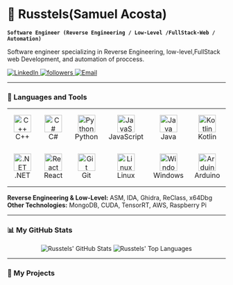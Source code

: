 # 🧀 Russtels(Samuel Acosta)

**`Software Engineer (Reverse Engineering / Low-Level /FullStack-Web / Automation)`**

Software engineer specializing in Reverse Engineering, low-level,FullStack web Development, and automation of proccess.

<p align="left">
   <a href="https://linkedin.com/in/samuel-acosta">
      <img alt="LinkedIn" title="Connect with me on LinkedIn" src="https://img.shields.io/badge/LinkedIn-0077B5?style=for-the-badge&logo=linkedin&logoColor=white"/>
   </a>
   <a href="https://github.com/Russtels?tab=followers">
      <img alt="followers" title="Follow me on Github" src="https://img.shields.io/github/followers/Russtels?style=for-the-badge&logo=github&color=236ad3&labelColor=1155ba"/>
   </a>
    <a href="mailto:samuelacostadev@proton.me">
      <img alt="Email" title="Email me: samuelacostadev@proton.me" src="https://img.shields.io/badge/ProtonMail-8B89CC?style=for-the-badge&logo=protonmail&logoColor=white"/>
   </a>
</p>

---

### 🧰 Languages and Tools

<table>
  <tr>
    <td align="center" width="110" height="90">
      <img src="https://cdn.jsdelivr.net/gh/devicons/devicon/icons/cplusplus/cplusplus-original.svg" width="40" height="40" alt="C++" /><br>
      C++
    </td>
    <td align="center" width="110" height="90">
      <img src="https://cdn.jsdelivr.net/gh/devicons/devicon/icons/csharp/csharp-original.svg" width="40" height="40" alt="C#" /><br>
      C#
    </td>
    <td align="center" width="110" height="90">
      <img src="https://cdn.jsdelivr.net/gh/devicons/devicon/icons/python/python-original.svg" width="40" height="40" alt="Python" /><br>
      Python
    </td>
    <td align="center" width="110" height="90">
      <img src="https://cdn.jsdelivr.net/gh/devicons/devicon/icons/javascript/javascript-original.svg" width="40" height="40" alt="JavaScript" /><br>
      JavaScript
    </td>
    <td align="center" width="110" height="90">
      <img src="https://cdn.jsdelivr.net/gh/devicons/devicon/icons/java/java-original.svg" width="40" height="40" alt="Java" /><br>
      Java
    </td>
     <td align="center" width="110" height="90">
      <img src="https://cdn.jsdelivr.net/gh/devicons/devicon/icons/kotlin/kotlin-original.svg" width="40" height="40" alt="Kotlin" /><br>
      Kotlin
    </td>
  </tr>
  <tr>
    <td align="center" width="110" height="90">
      <img src="https://cdn.jsdelivr.net/gh/devicons/devicon/icons/dot-net/dot-net-original.svg" width="40" height="40" alt=".NET" /><br>
      .NET
    </td>
    <td align="center" width="110" height="90">
      <img src="https://cdn.jsdelivr.net/gh/devicons/devicon/icons/react/react-original.svg" width="40" height="40" alt="React" /><br>
      React
    </td>
    <td align="center" width="110" height="90">
      <img src="https://cdn.jsdelivr.net/gh/devicons/devicon/icons/git/git-original.svg" width="40" height="40" alt="Git" /><br>
      Git
    </td>
    <td align="center" width="110" height="90">
      <img src="https://cdn.jsdelivr.net/gh/devicons/devicon/icons/linux/linux-original.svg" width="40" height="40" alt="Linux" /><br>
      Linux
    </td>
    <td align="center" width="110" height="90">
      <img src="https://cdn.jsdelivr.net/gh/devicons/devicon/icons/windows8/windows8-original.svg" width="40" height="40" alt="Windows" /><br>
      Windows
    </td>
    <td align="center" width="110" height="90">
      <img src="https://cdn.jsdelivr.net/gh/devicons/devicon/icons/arduino/arduino-original.svg" width="40" height="40" alt="Arduino" /><br>
      Arduino
    </td>
  </tr>
</table>

**Reverse Engineering & Low-Level:** ASM, IDA, Ghidra, ReClass, x64Dbg <br>
**Other Technologies:** MongoDB, CUDA, TensorRT, AWS, Raspberry Pi

---

### 📊 My GitHub Stats

<p align="center">
  <img align="center" src="https://github-readme-stats.vercel.app/api?username=Russtels&show_icons=true&locale=en&theme=gruvbox" alt="Russtels' GitHub Stats" />
  <img align="center" src="https://github-readme-stats.vercel.app/api/top-langs?username=Russtels&layout=compact&locale=en&theme=gruvbox" alt="Russtels' Top Languages"/>
</p>

---

### 🚀 My Projects
